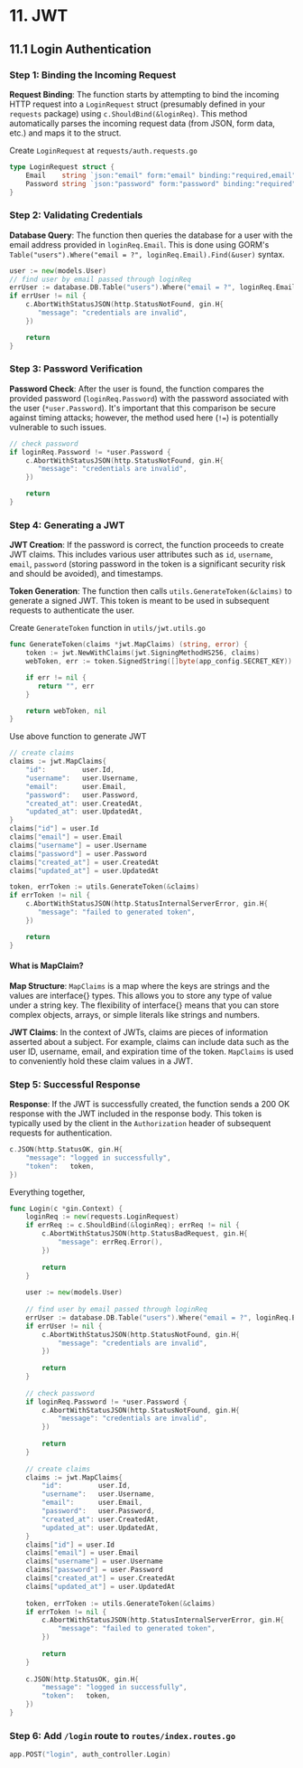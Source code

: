 # 11. JWT

## 11.1 Login Authentication

### Step 1: Binding the Incoming Request

**Request Binding**: The function starts by attempting to bind the incoming HTTP request into a `LoginRequest` struct (presumably defined in your `requests` package) using `c.ShouldBind(&loginReq)`. This method automatically parses the incoming request data (from JSON, form data, etc.) and maps it to the struct.

Create `LoginRequest` at `requests/auth.requests.go`

```go
type LoginRequest struct {
    Email    string `json:"email" form:"email" binding:"required,email"`
    Password string `json:"password" form:"password" binding:"required"`
}
```



### Step 2: Validating Credentials

**Database Query**: The function then queries the database for a user with the email address provided in `loginReq.Email`. This is done using GORM's `Table("users").Where("email = ?", loginReq.Email).Find(&user)` syntax.

```go
user := new(models.User)
// find user by email passed through loginReq
errUser := database.DB.Table("users").Where("email = ?", loginReq.Email).Find(&user).Error
if errUser != nil {
    c.AbortWithStatusJSON(http.StatusNotFound, gin.H{
       "message": "credentials are invalid",
    })

    return
}
```



### Step 3: Password Verification

**Password Check**: After the user is found, the function compares the provided password (`loginReq.Password`) with the password associated with the user (`*user.Password`). It's important that this comparison be secure against timing attacks; however, the method used here (`!=`) is potentially vulnerable to such issues.

```go
// check password
if loginReq.Password != *user.Password {
    c.AbortWithStatusJSON(http.StatusNotFound, gin.H{
       "message": "credentials are invalid",
    })

    return
}
```



### Step 4: Generating a JWT

**JWT Creation**: If the password is correct, the function proceeds to create JWT claims. This includes various user attributes such as `id`, `username`, `email`, `password` (storing password in the token is a significant security risk and should be avoided), and timestamps.

**Token Generation**: The function then calls `utils.GenerateToken(&claims)` to generate a signed JWT. This token is meant to be used in subsequent requests to authenticate the user.

Create `GenerateToken` function in `utils/jwt.utils.go`

```go
func GenerateToken(claims *jwt.MapClaims) (string, error) {
    token := jwt.NewWithClaims(jwt.SigningMethodHS256, claims)
    webToken, err := token.SignedString([]byte(app_config.SECRET_KEY))

    if err != nil {
       return "", err
    }

    return webToken, nil
}
```

Use above function to generate JWT

```go
// create claims
claims := jwt.MapClaims{
    "id":         user.Id,
    "username":   user.Username,
    "email":      user.Email,
    "password":   user.Password,
    "created_at": user.CreatedAt,
    "updated_at": user.UpdatedAt,
}
claims["id"] = user.Id
claims["email"] = user.Email
claims["username"] = user.Username
claims["password"] = user.Password
claims["created_at"] = user.CreatedAt
claims["updated_at"] = user.UpdatedAt

token, errToken := utils.GenerateToken(&claims)
if errToken != nil {
    c.AbortWithStatusJSON(http.StatusInternalServerError, gin.H{
       "message": "failed to generated token",
    })

    return
}
```

#### What is MapClaim?

**Map Structure**: `MapClaims` is a map where the keys are strings and the values are interface{} types. This allows you to store any type of value under a string key. The flexibility of interface{} means that you can store complex objects, arrays, or simple literals like strings and numbers.

**JWT Claims**: In the context of JWTs, claims are pieces of information asserted about a subject. For example, claims can include data such as the user ID, username, email, and expiration time of the token. `MapClaims` is used to conveniently hold these claim values in a JWT.



### Step 5: Successful Response

**Response**: If the JWT is successfully created, the function sends a 200 OK response with the JWT included in the response body. This token is typically used by the client in the `Authorization` header of subsequent requests for authentication.

```go
c.JSON(http.StatusOK, gin.H{
    "message": "logged in successfully",
    "token":   token,
})
```



Everything together,

```go
func Login(c *gin.Context) {
    loginReq := new(requests.LoginRequest)
    if errReq := c.ShouldBind(&loginReq); errReq != nil {
        c.AbortWithStatusJSON(http.StatusBadRequest, gin.H{
            "message": errReq.Error(),
        })
        
        return
    }
    
    user := new(models.User)
    
    // find user by email passed through loginReq
    errUser := database.DB.Table("users").Where("email = ?", loginReq.Email).Find(&user).Error
    if errUser != nil {
        c.AbortWithStatusJSON(http.StatusNotFound, gin.H{
            "message": "credentials are invalid",
        })
        
        return
    }
    
    // check password
    if loginReq.Password != *user.Password {
        c.AbortWithStatusJSON(http.StatusNotFound, gin.H{
            "message": "credentials are invalid",
        })
        
        return
    }
    
    // create claims
    claims := jwt.MapClaims{
        "id":         user.Id,
        "username":   user.Username,
        "email":      user.Email,
        "password":   user.Password,
        "created_at": user.CreatedAt,
        "updated_at": user.UpdatedAt,
    }
    claims["id"] = user.Id
    claims["email"] = user.Email
    claims["username"] = user.Username
    claims["password"] = user.Password
    claims["created_at"] = user.CreatedAt
    claims["updated_at"] = user.UpdatedAt
    
    token, errToken := utils.GenerateToken(&claims)
    if errToken != nil {
        c.AbortWithStatusJSON(http.StatusInternalServerError, gin.H{
            "message": "failed to generated token",
        })
        
        return
    }
    
    c.JSON(http.StatusOK, gin.H{
        "message": "logged in successfully",
        "token":   token,
    })
}
```

### Step 6: Add `/login` route to `routes/index.routes.go`

```go
app.POST("login", auth_controller.Login)
```
